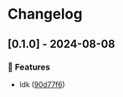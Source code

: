 # Changelog
## [0.1.0] - 2024-08-08

### :rocket: Features

- Idk ([90d77f6](https://github.com/ares-b/test-ci/commit/90d77f6f06a1f6477268223d9c1d782e8e85e220))

